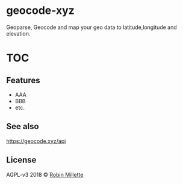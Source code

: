 # geocode-xyz

Geoparse, Geocode and map your geo data to latitude,longitude and elevation.

# TOC

## Features

* AAA
* BBB
* etc.

## See also

<https://geocode.xyz/api>

## License

AGPL-v3 2018 © [Robin Millette](http://robin.millette.info)
